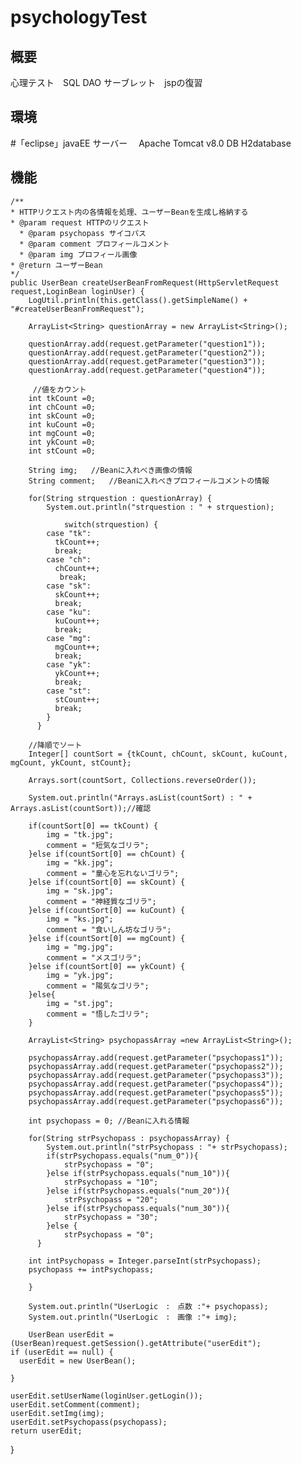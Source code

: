 # psychologyTest
## 概要<br>
心理テスト　SQL DAO サーブレット　jspの復習

## 環境<br>
#「eclipse」javaEE
サーバー　 Apache Tomcat v8.0
DB H2database

## 機能<br>


    /**
    * HTTPリクエスト内の各情報を処理、ユーザーBeanを生成し格納する
    * @param request HTTPのリクエスト
	  * @param psychopass サイコパス
	  * @param comment プロフィールコメント
	  * @param img プロフィール画像
    * @return ユーザーBean
    */
    public UserBean createUserBeanFromRequest(HttpServletRequest request,LoginBean loginUser) {
        LogUtil.println(this.getClass().getSimpleName() + "#createUserBeanFromRequest");

        ArrayList<String> questionArray = new ArrayList<String>();

        questionArray.add(request.getParameter("question1"));
        questionArray.add(request.getParameter("question2"));
        questionArray.add(request.getParameter("question3"));
        questionArray.add(request.getParameter("question4"));

         //値をカウント
        int tkCount =0;
        int chCount =0;
        int skCount =0;
        int kuCount =0;
        int mgCount =0;
        int ykCount =0;
        int stCount =0;

        String img;   //Beanに入れべき画像の情報
        String comment;   //Beanに入れべきプロフィールコメントの情報

        for(String strquestion : questionArray) {
        	System.out.println("strquestion : " + strquestion);

			    switch(strquestion) {
            case "tk":
              tkCount++;
              break;
            case "ch":
              chCount++;
               break;
            case "sk":
              skCount++;
              break;
            case "ku":
              kuCount++;
              break;
            case "mg":
              mgCount++;
              break;
            case "yk":
              ykCount++;
              break;
            case "st":
              stCount++;
              break;
            }
		  }

        //降順でソート
        Integer[] countSort = {tkCount, chCount, skCount, kuCount, mgCount, ykCount, stCount};

        Arrays.sort(countSort, Collections.reverseOrder());

        System.out.println("Arrays.asList(countSort) : " + Arrays.asList(countSort));//確認

		if(countSort[0] == tkCount) {
			img = "tk.jpg";
			comment = "短気なゴリラ";
		}else if(countSort[0] == chCount) {
			img = "kk.jpg";
			comment = "童心を忘れないゴリラ";
		}else if(countSort[0] == skCount) {
			img = "sk.jpg";
			comment = "神経質なゴリラ";
		}else if(countSort[0] == kuCount) {
			img = "ks.jpg";
			comment = "食いしん坊なゴリラ";
		}else if(countSort[0] == mgCount) {
			img = "mg.jpg";
			comment = "メスゴリラ";
		}else if(countSort[0] == ykCount) {
			img = "yk.jpg";
			comment = "陽気なゴリラ";
		}else{
			img = "st.jpg";
			comment = "悟したゴリラ";
		}

        ArrayList<String> psychopassArray =new ArrayList<String>();

        psychopassArray.add(request.getParameter("psychopass1"));
        psychopassArray.add(request.getParameter("psychopass2"));
        psychopassArray.add(request.getParameter("psychopass3"));
        psychopassArray.add(request.getParameter("psychopass4"));
        psychopassArray.add(request.getParameter("psychopass5"));
        psychopassArray.add(request.getParameter("psychopass6"));

        int psychopass = 0; //Beanに入れる情報

		for(String strPsychopass : psychopassArray) {
			System.out.println("strPsychopass : "+ strPsychopass);
			if(strPsychopass.equals("num_0")){
				strPsychopass = "0";
			}else if(strPsychopass.equals("num_10")){
				strPsychopass = "10";
			}else if(strPsychopass.equals("num_20")){
				strPsychopass = "20";
			}else if(strPsychopass.equals("num_30")){
				strPsychopass = "30";
			}else {
				strPsychopass = "0";
		  }

		int intPsychopass = Integer.parseInt(strPsychopass);
		psychopass += intPsychopass;

		}

		System.out.println("UserLogic　:　点数 :"+ psychopass);
		System.out.println("UserLogic　:　画像 :"+ img);

		UserBean userEdit = (UserBean)request.getSession().getAttribute("userEdit");
    if (userEdit == null) {
      userEdit = new UserBean();

    }

    userEdit.setUserName(loginUser.getLogin());
    userEdit.setComment(comment);
    userEdit.setImg(img);
    userEdit.setPsychopass(psychopass);
    return userEdit;
  }

###
###
